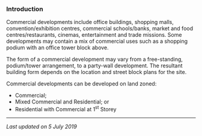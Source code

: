 ### Introduction

Commercial developments include office buildings, shopping malls,
convention/exhibition centres, commercial schools/banks, market and food
centres/restaurants, cinemas, entertainment and trade missions. Some
developments may contain a mix of commercial uses such as a shopping
podium with an office tower block above.

The form of a commercial development may vary from a free-standing,
podium/tower arrangement, to a party-wall development. The resultant
building form depends on the location and street block plans for the
site.

Commercial developments can be developed on land zoned:

-   Commercial;
-   Mixed Commercial and Residential; or
-   Residential with Commercial at 1<sup>st</sup> Storey

------------------------------------------------------------------------

*Last updated on 5 July 2019*
